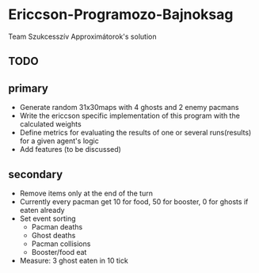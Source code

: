 # Ericcson-Programozo-Bajnoksag
Team Szukcesszív Approximátorok's solution

TODO
-
primary
-
* Generate random 31x30maps with 4 ghosts and 2 enemy pacmans
* Write the ericcson specific implementation of this program with the calculated weights
* Define metrics for evaluating the results of one or several runs(results) for a given agent's logic
* Add features (to be discussed)

secondary
-
* Remove items only at the end of the turn
* Currently every pacman get 10 for food, 50 for booster, 0 for ghosts if eaten already
* Set event sorting
  * Pacman deaths
  * Ghost deaths
  * Pacman collisions
  * Booster/food eat
* Measure: 3 ghost eaten in 10 tick
